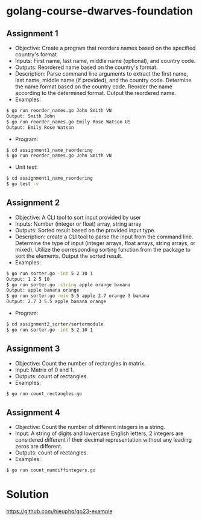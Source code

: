 # golang-course-dwarves-foundation

## Assignment 1

- Objective: Create a program that reorders names based on the specified country's format.
- Inputs: First name, last name, middle name (optional), and country code.
- Outputs: Reordered name based on the country's format.
- Description: Parse command line arguments to extract the first name, last name, middle name (if provided), and the country code. Determine the name format based on the country code. Reorder the name according to the determined format. Output the reordered name.
- Examples:

```bash
$ go run reorder_names.go John Smith VN
Output: Smith John
$ go run reorder_names.go Emily Rose Watson US
Output: Emily Rose Watson
```

- Program:

```bash
$ cd assignment1_name_reordering
$ go run reorder_names.go John Smith VN
```

- Unit test:

```bash
$ cd assignment1_name_reordering
$ go test -v
```

## Assignment 2

- Objective: A CLI tool to sort input provided by user
- Inputs: Number (integer or float) array, string array
- Outputs: Sorted result based on the provided input type.
- Description: create a CLI tool to parse the input from the command line. Determine the type of input (integer arrays, float arrays, string arrays, or mixed). Utilize the corresponding sorting function from the package to sort the elements. Output the sorted result.
- Examples:

```bash
$ go run sorter.go -int 5 2 10 1
Output: 1 2 5 10
$ go run sorter.go -string apple orange banana
Output: apple banana orange
$ go run sorter.go -mix 5.5 apple 2.7 orange 3 banana
Output: 2.7 3 5.5 apple banana orange
```

- Program:

```bash
$ cd assignment2_sorter/sortermodule
$ go run sorter.go -int 5 2 10 1
```

## Assignment 3

- Objective: Count the number of rectangles in matrix.
- Input: Matrix of 0 and 1.
- Outputs: count of rectangles.
- Examples:

```bash
$ go run count_rectangles.go
```

## Assignment 4

- Objective: Count the number of different integers in a string.
- Input: A string of digits and lowercase English letters, 2 integers are considered different if their decimal representation without any leading zeros are different.
- Outputs: count of rectangles.
- Examples:

```bash
$ go run count_numdiffintegers.go
```

# Solution

https://github.com/hieuphq/go23-example
